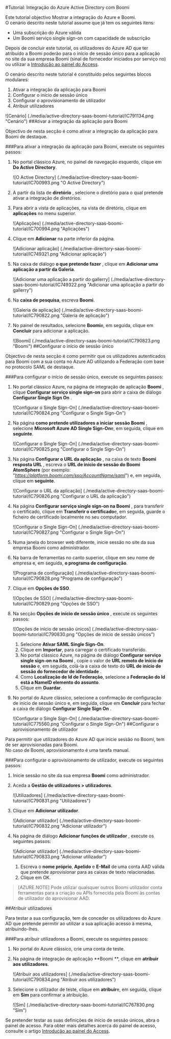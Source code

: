 <properties 
    pageTitle="Tutorial: Integração do Azure Active Directory com Boomi | Microsoft Azure" 
    description="Saiba como utilizar Boomi com o Azure Active Directory para permitir o início de sessão único, aprovisionamento automatizado e mais!" 
    services="active-directory" 
    authors="jeevansd"  
    documentationCenter="na" 
    manager="femila"/>
<tags 
    ms.service="active-directory" 
    ms.devlang="na" 
    ms.topic="article" 
    ms.tgt_pltfrm="na" 
    ms.workload="identity" 
    ms.date="09/29/2016" 
    ms.author="jeedes" />

#<a name="tutorial-azure-active-directory-integration-with-boomi"></a>Tutorial: Integração do Azure Active Directory com Boomi

Este tutorial objectivo Mostrar a integração do Azure e Boomi.  
O cenário descrito neste tutorial assume que já tem os seguintes itens:

-   Uma subscrição do Azure válida
-   Um Boomi serviço single sign-on com capacidade de subscrição

Depois de concluir este tutorial, os utilizadores do Azure AD que ter atribuído a Boomi poderão para o início de sessão único para a aplicação no site da sua empresa Boomi (sinal de fornecedor iniciados por serviço no) ou utilizar a [Introdução ao painel do Access](active-directory-saas-access-panel-introduction.md).

O cenário descrito neste tutorial é constituído pelos seguintes blocos modulares:

1.  Ativar a integração da aplicação para Boomi
2.  Configurar o início de sessão único
3.  Configurar o aprovisionamento de utilizador
4.  Atribuir utilizadores

![Cenário] (./media/active-directory-saas-boomi-tutorial/IC791134.png "Cenário")
##<a name="enabling-the-application-integration-for-boomi"></a>Ativar a integração da aplicação para Boomi

Objectivo de nesta secção é como ativar a integração da aplicação para Boomi de destaque.

###<a name="to-enable-the-application-integration-for-boomi-perform-the-following-steps"></a>Para ativar a integração da aplicação para Boomi, execute os seguintes passos:

1.  No portal clássico Azure, no painel de navegação esquerdo, clique em **Do Active Directory**.

    ![O Active Directory] (./media/active-directory-saas-boomi-tutorial/IC700993.png "O Active Directory")

2.  A partir da lista de **diretório** , selecione o diretório para o qual pretende ativar a integração de diretórios.

3.  Para abrir a vista de aplicações, na vista de diretório, clique em **aplicações** no menu superior.

    ![Aplicações] (./media/active-directory-saas-boomi-tutorial/IC700994.png "Aplicações")

4.  Clique em **Adicionar** na parte inferior da página.

    ![Adicionar aplicação] (./media/active-directory-saas-boomi-tutorial/IC749321.png "Adicionar aplicação")

5.  Na caixa de diálogo **o que pretende fazer** , clique em **Adicionar uma aplicação a partir da Galeria**.

    ![Adicionar uma aplicação a partir do gallerry] (./media/active-directory-saas-boomi-tutorial/IC749322.png "Adicionar uma aplicação a partir do gallerry")

6.  Na **caixa de pesquisa**, escreva **Boomi**.

    ![Galeria de aplicação] (./media/active-directory-saas-boomi-tutorial/IC790822.png "Galeria de aplicação")

7.  No painel de resultados, selecione **Boomi**e, em seguida, clique em **Concluir** para adicionar a aplicação.

    ![Boomi] (./media/active-directory-saas-boomi-tutorial/IC790823.png "Boomi")
##<a name="configuring-single-sign-on"></a>Configurar o início de sessão único

Objectivo de nesta secção é como permitir que os utilizadores autenticados para Boomi com a sua conta no Azure AD utilizando a Federação com base no protocolo SAML de destaque.

###<a name="to-configure-single-sign-on-perform-the-following-steps"></a>Para configurar o início de sessão único, execute os seguintes passos:

1.  No portal clássico Azure, na página de integração de aplicação **Boomi** , clique **Configurar serviço single sign-on** para abrir a caixa de diálogo **Configurar Single Sign On** .

    ![Configurar o Single Sign-On] (./media/active-directory-saas-boomi-tutorial/IC790824.png "Configurar o Single Sign-On")

2.  Na página **como pretende utilizadores a iniciar sessão Boomi** , selecione **Microsoft Azure AD Single Sign-On**e, em seguida, clique em **seguinte**.

    ![Configurar o Single Sign-On] (./media/active-directory-saas-boomi-tutorial/IC790825.png "Configurar o Single Sign-On")

3.  Na página **Configurar o URL da aplicação** , na caixa de texto **Boomi resposta URL** , escreva o **URL de início de sessão do Boomi AtomSphere** (por exemplo: "*https://platform.boomi.com/sso/AccountName/saml*") e, em seguida, clique em **seguinte**.

    ![Configurar o URL da aplicação] (./media/active-directory-saas-boomi-tutorial/IC790826.png "Configurar o URL da aplicação")

4.  Na página **Configurar serviço single sign-on na Boomi** , para transferir o certificado, clique em **Transferir o certificado**e, em seguida, guarde o ficheiro de certificado localmente no seu computador.

    ![Configurar o Single Sign-On] (./media/active-directory-saas-boomi-tutorial/IC790827.png "Configurar o Single Sign-On")

5.  Numa janela do browser web diferente, inicie sessão no site da sua empresa Boomi como administrador.

6.  Na barra de ferramentas no canto superior, clique em seu nome de empresa e, em seguida, **o programa de configuração**.

    ![Programa de configuração] (./media/active-directory-saas-boomi-tutorial/IC790828.png "Programa de configuração")

7.  Clique em **Opções de SSO**.

    ![Opções de SSO] (./media/active-directory-saas-boomi-tutorial/IC790829.png "Opções de SSO")

8.  Na secção **Opções de início de sessão único** , execute os seguintes passos:

    ![Opções de início de sessão únicos] (./media/active-directory-saas-boomi-tutorial/IC790830.png "Opções de início de sessão únicos")

    1.  Selecione **Ativar SAML Single Sign-On**.
    2.  Clique em **Importar**, para carregar o certificado transferido.
    3.  No portal clássico Azure, na página de diálogo **Configurar serviço single sign-on na Boomi** , copie o valor de **URL remoto de início de sessão** e, em seguida, colá-la a caixa de texto do **URL de início de sessão do fornecedor de identidade** .
    4.  Como **Localização de Id de Federação**, selecione a **Federação do Id está a NameID elemento do assunto**.
    5.  Clique em **Guardar**.

9.  No portal do Azure clássico, selecione a confirmação de configuração de início de sessão único e, em seguida, clique em **Concluir** para fechar a caixa de diálogo **Configurar Single Sign On** .

    ![Configurar o Single Sign-On] (./media/active-directory-saas-boomi-tutorial/IC775560.png "Configurar o Single Sign-On")
##<a name="configuring-user-provisioning"></a>Configurar o aprovisionamento de utilizador

Para permitir que utilizadores do Azure AD que inicie sessão no Boomi, tem de ser aprovisionadas para Boomi.  
No caso de Boomi, aprovisionamento é uma tarefa manual.

###<a name="to-configure-user-provisioning-perform-the-following-steps"></a>Para configurar o aprovisionamento de utilizador, execute os seguintes passos:

1.  Inicie sessão no site da sua empresa **Boomi** como administrador.

2.  Aceda a **Gestão de utilizadores \> utilizadores**.

    ![Utilizadores] (./media/active-directory-saas-boomi-tutorial/IC790831.png "Utilizadores")

3.  Clique em **Adicionar utilizador**.

    ![Adicionar utilizador] (./media/active-directory-saas-boomi-tutorial/IC790832.png "Adicionar utilizador")

4.  Na página de diálogo **Adicionar funções de utilizador** , execute os seguintes passos:

    ![Adicionar utilizador] (./media/active-directory-saas-boomi-tutorial/IC790833.png "Adicionar utilizador")

    1.  Escreva o **nome próprio**, **Apelido** e **E-Mail** de uma conta AAD válida que pretende aprovisionar para as caixas de texto relacionadas.
    2.  Clique em OK.

>[AZURE.NOTE] Pode utilizar quaisquer outros Boomi utilizador conta ferramentas para a criação ou APIs fornecida pela Boomi às contas de utilizador do aprovisionar AAD.

##<a name="assigning-users"></a>Atribuir utilizadores

Para testar a sua configuração, tem de conceder os utilizadores do Azure AD que pretende permitir ao utilizar a sua aplicação acesso à mesma, atribuindo-lhes.

###<a name="to-assign-users-to-boomi-perform-the-following-steps"></a>Para atribuir utilizadores a Boomi, execute os seguintes passos:

1.  No portal do Azure clássico, crie uma conta de teste.

2.  Na página de integração de aplicação **Boomi **, clique em **atribuir aos utilizadores**.

    ![Atribuir aos utilizadores] (./media/active-directory-saas-boomi-tutorial/IC790834.png "Atribuir aos utilizadores")

3.  Selecione o utilizador de teste, clique em **atribuir**e, em seguida, clique em **Sim** para confirmar a atribuição.

    ![Sim] (./media/active-directory-saas-boomi-tutorial/IC767830.png "Sim")

Se pretender testar as suas definições de início de sessão únicos, abra o painel de acesso. Para obter mais detalhes acerca do painel de acesso, consulte o artigo [Introdução ao painel do Access](active-directory-saas-access-panel-introduction.md).
